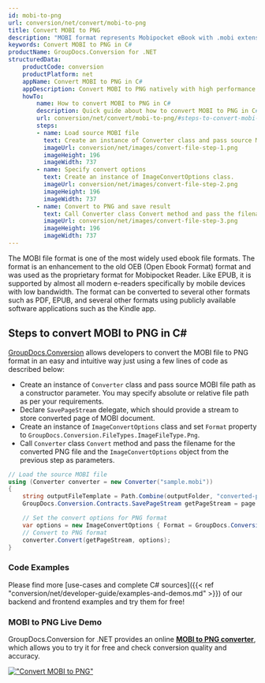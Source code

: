 ```yaml
---
id: mobi-to-png
url: conversion/net/convert/mobi-to-png
title: Convert MOBI to PNG
description: "MOBI format represents Mobipocket eBook with .mobi extension. Learn how to convert MOBI to PNG file programmatically in C# language using GroupDocs.Conversion for .NET library."
keywords: Convert MOBI to PNG in C#
productName: GroupDocs.Conversion for .NET
structuredData:
    productCode: conversion
    productPlatform: net
    appName: Convert MOBI to PNG in C#
    appDescription: Convert MOBI to PNG natively with high performance using C# language and server side GroupDocs.Conversion for .NET APIs, without the use of any software like Microsoft or Open Office.
    howTo:
        name: How to convert MOBI to PNG in C# 
        description: Quick guide about how to convert MOBI to PNG in C# with high performance and accuracy.
        url: conversion/net/convert/mobi-to-png/#steps-to-convert-mobi-to-png-in-c
        steps:
        - name: Load source MOBI file 
          text: Create an instance of Converter class and pass source MOBI file path as a constructor parameter. You may specify absolute or relative file path as per your requirements. 
          imageUrl: conversion/net/images/convert-file-step-1.png
          imageHeight: 196
          imageWidth: 737
        - name: Specify convert options 
          text: Create an instance of ImageConvertOptions class.
          imageUrl: conversion/net/images/convert-file-step-2.png
          imageHeight: 196
          imageWidth: 737
        - name: Convert to PNG and save result 
          text: Call Converter class Convert method and pass the filename for the converted HTML file and the ImageConvertOptions object from the previous step as parameters.
          imageUrl: conversion/net/images/convert-file-step-3.png
          imageHeight: 196
          imageWidth: 737
---
```


The MOBI file format is one of the most widely used ebook file formats. The format is an enhancement to the old OEB (Open Ebook Format) format and was used as the proprietary format for Mobipocket Reader. Like EPUB, it is supported by almost all modern e-readers specifically by mobile devices with low bandwidth. The format can be converted to several other formats such as PDF, EPUB, and several other formats using publicly available software applications such as the Kindle app.

## Steps to convert MOBI to PNG in C#

[GroupDocs.Conversion](https://products.groupdocs.com/conversion/net) allows developers to convert the MOBI file to PNG format in an easy and intuitive way just using a few lines of code as described below:

* Create an instance of `Converter` class and pass source MOBI file path as a constructor parameter. You may specify absolute or relative file path as per your requirements. 
* Declare `SavePageStream` delegate, which should provide a stream to store converted page of MOBI document.
* Create an instance of `ImageConvertOptions` class and set `Format` property to `GroupDocs.Conversion.FileTypes.ImageFileType.Png`.
* Call `Converter` class `Convert` method and pass the filename for the converted PNG file and the `ImageConvertOptions` object from the previous step as parameters.

```csharp
// Load the source MOBI file
using (Converter converter = new Converter("sample.mobi"))
{
    string outputFileTemplate = Path.Combine(outputFolder, "converted-page-{0}.png");
    GroupDocs.Conversion.Contracts.SavePageStream getPageStream = page => new FileStream(string.Format(outputFileTemplate, page), FileMode.Create);

    // Set the convert options for PNG format
    var options = new ImageConvertOptions { Format = GroupDocs.Conversion.FileTypes.ImageFileType.Png };   
    // Convert to PNG format
    converter.Convert(getPageStream, options);
}
```

### Code Examples

Please find more [use-cases and complete C# sources]({{< ref "conversion/net/developer-guide/examples-and-demos.md" >}}) of our backend and frontend examples and try them for free!

### MOBI to PNG Live Demo

GroupDocs.Conversion for .NET provides an online [**MOBI to PNG converter**](https://products.groupdocs.app/conversion/mobi-to-png), which allows you to try it for free and check conversion quality and accuracy.

[!["Convert MOBI to PNG"](conversion/net/images/convert-to-png/convert-mobi-to-png.png)](https://products.groupdocs.app/conversion/mobi-to-png)